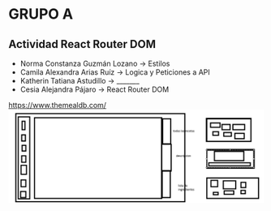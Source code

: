 # GRUPO A
## Actividad React Router DOM
- Norma Constanza Guzmán Lozano -> Estilos
- Camila Alexandra Arias Ruíz -> Logica y Peticiones a API
- Katherin Tatiana Astudillo -> _______
- Cesia Alejandra Pájaro -> React Router DOM

https://www.themealdb.com/
![alt text](image.png)